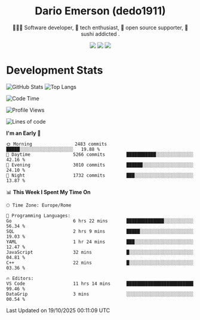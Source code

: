 <div align="center">
  
# Dario Emerson (dedo1911)
👨🏼‍💻 Software developer, 🔧 tech enthusiast, 🙌 open source supporter, 🍣 sushi addicted .

[![](https://img.shields.io/badge/-Linkedin-informational?style=for-the-badge&logo=linkedin&logoColor=white&color=2867B2)](http://linkedin.com/in/dedo1911)
[![](https://img.shields.io/badge/-Telegram-informational?style=for-the-badge&logo=telegram&logoColor=white&color=0088cc)](https://t.me/dedo1911)
[![](https://img.shields.io/badge/-Facebook-informational?style=for-the-badge&logo=facebook&logoColor=white&color=3b5998)](https://fb.com/dedo1911)

</div>

# Development Stats

![GitHub Stats](https://github-readme-stats.vercel.app/api?username=dedo1911&hide=&count_private=true&title_color=84cc16&text_color=ffffff&icon_color=84cc16&bg_color=1c1917&hide_border=true&border_radius=0&show_icons=true)
![Top Langs](https://github-readme-stats.vercel.app/api/top-langs/?username=dedo1911&theme=chartreuse-dark&layout=compact)

<!--START_SECTION:waka-->
![Code Time](http://img.shields.io/badge/Code%20Time-1%2C828%20hrs%2024%20mins-blue)

![Profile Views](http://img.shields.io/badge/Profile%20Views-0-blue)

![Lines of code](https://img.shields.io/badge/From%20Hello%20World%20I%27ve%20Written-4.0%20million%20lines%20of%20code-blue)

**I'm an Early 🐤** 

```text
🌞 Morning                2483 commits        █████░░░░░░░░░░░░░░░░░░░░   19.88 % 
🌆 Daytime                5266 commits        ███████████░░░░░░░░░░░░░░   42.16 % 
🌃 Evening                3010 commits        ██████░░░░░░░░░░░░░░░░░░░   24.10 % 
🌙 Night                  1732 commits        ███░░░░░░░░░░░░░░░░░░░░░░   13.87 % 
```


📊 **This Week I Spent My Time On** 

```text
🕑︎ Time Zone: Europe/Rome

💬 Programming Languages: 
Go                       6 hrs 22 mins       ██████████████░░░░░░░░░░░   56.34 % 
SQL                      2 hrs 9 mins        █████░░░░░░░░░░░░░░░░░░░░   19.03 % 
YAML                     1 hr 24 mins        ███░░░░░░░░░░░░░░░░░░░░░░   12.47 % 
JavaScript               32 mins             █░░░░░░░░░░░░░░░░░░░░░░░░   04.81 % 
C++                      22 mins             █░░░░░░░░░░░░░░░░░░░░░░░░   03.36 % 

🔥 Editors: 
VS Code                  11 hrs 14 mins      █████████████████████████   99.46 % 
DataGrip                 3 mins              ░░░░░░░░░░░░░░░░░░░░░░░░░   00.54 % 
```


 Last Updated on 19/10/2025 00:11:09 UTC
<!--END_SECTION:waka-->

<!--
**dedo1911/dedo1911** is a ✨ _special_ ✨ repository because its `README.md` (this file) appears on your GitHub profile.

Here are some ideas to get you started:

- 🔭 I’m currently working on ...
- 🌱 I’m currently learning ...
- 👯 I’m looking to collaborate on ...
- 🤔 I’m looking for help with ...
- 💬 Ask me about ...
- 📫 How to reach me: ...
- 😄 Pronouns: ...
- ⚡ Fun fact: ...
-->
